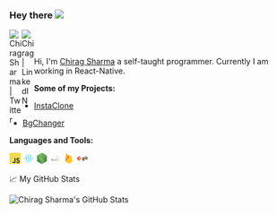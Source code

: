 ### Hey there <img src="https://media.giphy.com/media/hvRJCLFzcasrR4ia7z/giphy.gif" width="25px">
<a href="https://twitter.com/Chirag_Sharma37">
  <img align="left" alt="Chirag Sharma | Twitter" width="22px" src="https://raw.githubusercontent.com/peterthehan/peterthehan/master/assets/twitter.svg" />
</a>
<a href="https://www.linkedin.com/in/chirag-sharma-926402a8/">
  <img align="left" alt="Chirag | LinkedIN" width="22px" src="https://raw.githubusercontent.com/peterthehan/peterthehan/master/assets/linkedin.svg" /> 
</a>
<br><br/>

Hi, I'm [Chirag Sharma](https://github.com/scyther) a self-taught programmer. Currently I am working  in React-Native.


  
**Some of my Projects:**

- [InstaClone](https://github.com/scyther/instaClone)

   
- [BgChanger](https://github.com/scyther/BGChanger)  


**Languages and Tools:**  

<code><img height="20" src="https://raw.githubusercontent.com/github/explore/80688e429a7d4ef2fca1e82350fe8e3517d3494d/topics/javascript/javascript.png"></code>
<code><img height="20" src="https://raw.githubusercontent.com/github/explore/80688e429a7d4ef2fca1e82350fe8e3517d3494d/topics/react/react.png"></code>
<code><img height="20" src="https://raw.githubusercontent.com/github/explore/80688e429a7d4ef2fca1e82350fe8e3517d3494d/topics/nodejs/nodejs.png"></code>
<code><img height="20" src="https://raw.githubusercontent.com/github/explore/80688e429a7d4ef2fca1e82350fe8e3517d3494d/topics/mysql/mysql.png"></code>
<code><img height="20" src="https://raw.githubusercontent.com/github/explore/80688e429a7d4ef2fca1e82350fe8e3517d3494d/topics/firebase/firebase.png"></code>
<code><img height="20" src="https://raw.githubusercontent.com/github/explore/80688e429a7d4ef2fca1e82350fe8e3517d3494d/topics/git/git.png"></code>





📈 My GitHub Stats

<p align="left"> <img src="https://github-readme-stats.vercel.app/api?username=scyther&show_icons=true&theme=dark" alt="Chirag Sharma's GitHub Stats" />
